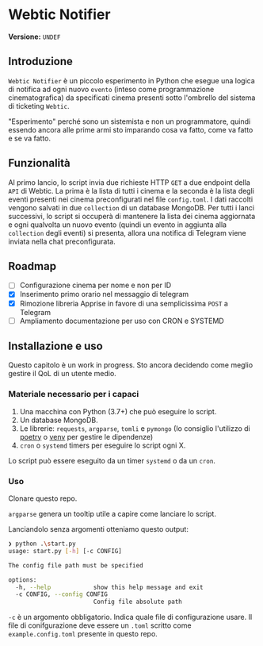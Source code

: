 # Webtic Notifier

**Versione:** `UNDEF`

## Introduzione

`Webtic Notifier` è un piccolo esperimento in Python che esegue una logica di notifica ad ogni nuovo `evento` (inteso come programmazione cinematografica) da specificati cinema presenti sotto l'ombrello del sistema di ticketing `Webtic`.

"Esperimento" perché sono un sistemista e non un programmatore, quindi essendo ancora alle prime armi sto imparando cosa va fatto, come va fatto e se va fatto.

## Funzionalità

Al primo lancio, lo script invia due richieste HTTP `GET` a due endpoint della `API` di Webtic. La prima è la lista di tutti i cinema e la seconda è la lista degli eventi presenti nei cinema preconfigurati nel file `config.toml`. I dati raccolti vengono salvati in due `collection` di un database MongoDB. Per tutti i lanci successivi, lo script si occuperà di mantenere la lista dei cinema aggiornata e ogni qualvolta un nuovo evento (quindi un evento in aggiunta alla `collection` degli eventi) si presenta, allora una notifica di Telegram viene inviata nella chat preconfigurata.

## Roadmap

- [ ] Configurazione cinema per nome e non per ID
- [X] Inserimento primo orario nel messaggio di telegram
- [X] Rimozione libreria Apprise in favore di una semplicissima `POST` a Telegram
- [ ] Ampliamento documentazione per uso con CRON e SYSTEMD

## Installazione e uso

Questo capitolo è un work in progress. Sto ancora decidendo come meglio gestire il QoL di un utente medio.

### Materiale necessario per i capaci

1. Una macchina con Python (3.7+) che può eseguire lo script.
2. Un database MongoDB.
3. Le librerie: `requests`, `argparse`, `tomli` e `pymongo` (Io consiglio l'utilizzo di [poetry](https://python-poetry.org/) o [venv](https://docs.python.org/3/library/venv.html) per gestire le dipendenze)
4. `cron` o `systemd` timers per eseguire lo script ogni X.

Lo script può essere eseguito da un timer `systemd` o da un `cron`.

### Uso

Clonare questo repo.

`argparse` genera un tooltip utile a capire come lanciare lo script.

Lanciandolo senza argomenti otteniamo questo output:

```bash
❯ python .\start.py
usage: start.py [-h] [-c CONFIG]

The config file path must be specified

options:
  -h, --help            show this help message and exit
  -c CONFIG, --config CONFIG
                        Config file absolute path
```

`-c` è un argomento obbligatorio. Indica quale file di configurazione usare. Il file di conifgurazione deve essere un `.toml` scritto come `example.config.toml` presente in questo repo.
